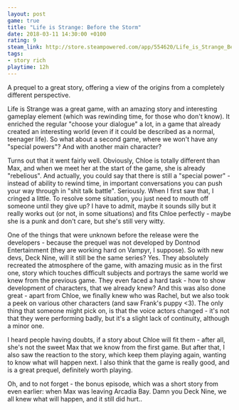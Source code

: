 ```yaml
---
layout: post
game: true
title: "Life is Strange: Before the Storm"
date: 2018-03-11 14:30:00 +0100
rating: 9
steam_link: http://store.steampowered.com/app/554620/Life_is_Strange_Before_the_Storm/
tags:
- story rich
playtime: 12h
---
```


A prequel to a great story, offering a view of the origins from a completely different perspective.

Life is Strange was a great game, with an amazing story and interesting gameplay element (which was rewinding time, for those who don't know). It enriched the regular "choose your dialogue" a lot, in a game that already created an interesting world (even if it could be described as a normal, teenager life). So what about a second game, where we won't have any "special powers"? And with another main character?

Turns out that it went fairly well. Obviously, Chloe is totally different than Max, and when we meet her at the start of the game, she is already "rebelious". And actually, you could say that there is still a "special power" - instead of ability to rewind time, in important conversations you can push your way through in "shit talk battle". Seriously. When I first saw that, I cringed a little. To resolve some situation, you just need to mouth off someone until they give up? I have to admit, maybe it sounds silly but it really works out (or not, in some situations) and fits Chloe perfectly - maybe she is a punk and don't care, but she's still very witty.

One of the things that were unknown before the release were the developers - because the prequel was not developed by Dontnod Entertainment (they are working hard on Vampyr, I suppose). So with new devs, Deck Nine, will it still be the same series? Yes. They absolutely recreated the atmosphere of the game, with amazing music as in the first one, story which touches difficult subjects and portrays the same world we knew from the previous game. They even faced a hard task - how to show development of characters, that we already knew? And this was also done great - apart from Chloe, we finally knew who was Rachel, but we also took a peek on various other characters (and saw Frank's puppy <3). The only thing that someone might pick on, is that the voice actors changed - it's not that they were performing badly, but it's a slight lack of continuity, although a minor one.

I heard people having doubts, if a story about Chloe will fit them - after all, she's not the sweet Max that we know from the first game. But after that, I also saw the reaction to the story, which keep them playing again, wanting to know what will happen next. I also think that the game is really good, and is a great prequel, definitely worth playing.

Oh, and to not forget - the bonus episode, which was a short story from even earlier: when Max was leaving Arcadia Bay. Damn you Deck Nine, we all knew what will happen, and it still did hurt..
